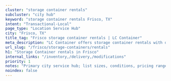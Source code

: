 ```yaml
---
cluster: "storage container rentals"
subcluster: "city hub"
keyword: "storage container rentals Frisco, TX"
intent: "Transactional-Local"
page_type: "Location Service Hub"
city: "Frisco, TX"
title_tag: "Frisco storage container rentals | LC Container"
meta_description: "LC Container offers storage container rentals with delivery in Frisco, TX. Local. Fast quotes. Since 2003."
url_slug: "/frisco/storage-containers/rentals"
h1: "Storage Container rentals in Frisco"
internal_links: "/inventory,/delivery,/modifications"
priority: 1
notes: "Primary city service hub; list sizes, conditions, pricing ranges, photos, testimonials."
noindex: false
---
```


<!-- TODO: Add unique city/inventory copy, images, and internal links here. -->
